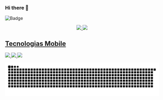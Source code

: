 ### Hi there 👋

<!--
**annecgs/annecgs** is a ✨ _special_ ✨ repository because its `README.md` (this file) appears on your GitHub profile.

Here are some ideas to get you started:

- 🔭 I’m currently working on ...
- 🌱 I’m currently learning ...
- 👯 I’m looking to collaborate on ...
- 🤔 I’m looking for help with ...
- 💬 Ask me about ...
- 📫 How to reach me: ...
- 😄 Pronouns: ...
- ⚡ Fun fact: ...
-->

![Badge](https://visitor-counter-badge.vercel.app/api/annecgs/visitor-counter-badge/?label=Visitor&color=fc7695&labelColor=C71585)

<div align="center">
  <a href="https://github.com/annecgs">
  <img height="180em" src="https://github-readme-stats.vercel.app/api?username=annecgs&show_icons=true&theme=dracula&include_all_commits=true&count_private=true"/>
  <img  src="https://github-readme-stats.vercel.app/api/top-langs/?username=annecgs&layout=compact&langs_count=7&theme=dracula"/>
</div>

## Tecnologias Mobile
<img src ="https://img.shields.io/badge/Android-3DDC84?style=for-the-badge&logo=android&logoColor=white"/> <img src = "https://img.shields.io/badge/Kotlin-0095D5?&style=for-the-badge&logo=kotlin&logoColor=white" /> <img src = "https://img.shields.io/badge/Java-ED8B00?style=for-the-badge&logo=java&logoColor=white"/>


![Snake animation](https://github.com/annecgs/annecgs/blob/output/github-contribution-grid-snake.svg)
